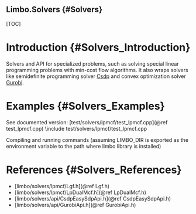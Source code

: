Limbo.Solvers {#Solvers}
---------

[TOC]

# Introduction {#Solvers_Introduction}

Solvers and API for specialized problems, such as solving special linear programming problems with min-cost flow algorithms. 
It also wraps solvers like semidefinite programming solver [Csdp](https://projects.coin-or.org/Csdp "Csdp") and convex optimization solver [Gurobi](www.gurobi.com "Gurobi"). 

# Examples {#Solvers_Examples}

See documented version: [test/solvers/lpmcf/test_lpmcf.cpp](@ref test_lpmcf.cpp)
\include test/solvers/lpmcf/test_lpmcf.cpp

Compiling and running commands (assuming LIMBO_DIR is exported as the environment variable to the path where limbo library is installed)

# References {#Solvers_References}

- [limbo/solvers/lpmcf/Lgf.h](@ref Lgf.h)
- [limbo/solvers/lpmcf/LpDualMcf.h](@ref LpDualMcf.h)
- [limbo/solvers/api/CsdpEasySdpApi.h](@ref CsdpEasySdpApi.h)
- [limbo/solvers/api/GurobiApi.h](@ref GurobiApi.h)
